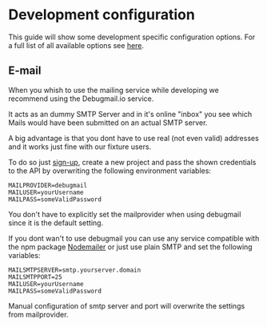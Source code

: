 # Development configuration

This guide will show some development specific configuration options. For a full list of all 
available options see [here](../configuration.md).


## E-mail

When you whish to use the mailing service while developing we recommend using the Debugmail.io 
service.

It acts as an dummy SMTP Server and in it's online "inbox" you see which Mails would have been 
submitted on an actual SMTP server.

A big advantage is that you dont have to use real (not even valid) addresses and it works just fine 
with our fixture users.

To do so just [sign-up](https://debugmail.io/sign-up), create a new project and pass the shown 
credentials to the API by overwriting the following environment variables:

    MAILPROVIDER=debugmail
    MAILUSER=yourUsername
    MAILPASS=someValidPassword

You don't have to explicitly set the mailprovider when using debugmail since it is the default 
setting.

If you dont wan't to use debugmail you can use any service compatible with the npm package 
[Nodemailer](https://nodemailer.com/) or just use plain SMTP and set the following variables:

    MAILSMTPSERVER=smtp.yourserver.domain
    MAILSMTPPORT=25
    MAILUSER=yourUsername
    MAILPASS=someValidPassword

Manual configuration of smtp server and port will overwrite the settings from mailprovider.
